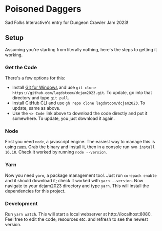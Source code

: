 # Poisoned Daggers

Sad Folks Interactive's entry for Dungeon Crawler Jam 2023!

## Setup

Assuming you're starting from literally nothing, here's the steps to getting it working.

### Get the Code

There's a few options for this:

- Install [Git for Windows](https://gitforwindows.org) and use `git clone https://github.com/lagdotcom/dcjam2023.git`. To update, go into that directory and type `git pull`.
- Install [GitHub CLI](https://cli.github.com) and use `gh repo clone lagdotcom/dcjam2023`. To update, same as above.
- Use the `<> Code` link above to download the code directly and put it somewhere. To update, you just download it again.

### Node

First you need `node`, a javascript engine. The easiest way to manage this is using [nvm](https://github.com/coreybutler/nvm-windows). Grab the binary and install it, then in a console run `nvm install 16.10`. Check it worked by running `node --version`.

### Yarn

Now you need `yarn`, a package management tool. Just run `corepack enable` and it should download it; check it worked with `yarn --version`. Now navigate to your dcjam2023 directory and type `yarn`. This will install the dependencies for this project.

### Development

Run `yarn watch`. This will start a local webserver at http://localhost:8080. Feel free to edit the code, resources etc. and refresh to see the newest version.
